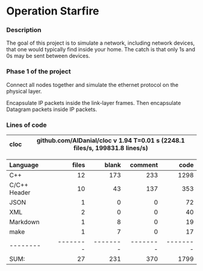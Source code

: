 # Operation Starfire

### Description

The goal of this project is to simulate a network, including network devices, that one would typically find inside your home. The catch is that only 1s and 0s may be sent between devices.

### Phase 1 of the project

Connect all nodes together and simulate the ethernet protocol on the physical layer.

Encapsulate IP packets inside the link-layer frames. Then encapsulate Datagram packets inside IP packets.

### Lines of code

cloc|github.com/AlDanial/cloc v 1.94  T=0.01 s (2248.1 files/s, 199831.8 lines/s)
--- | ---

Language|files|blank|comment|code
:-------|-------:|-------:|-------:|-------:
C++|12|173|233|1298
C/C++ Header|10|43|137|353
JSON|1|0|0|72
XML|2|0|0|40
Markdown|1|8|0|19
make|1|7|0|17
--------|--------|--------|--------|--------
SUM:|27|231|370|1799
